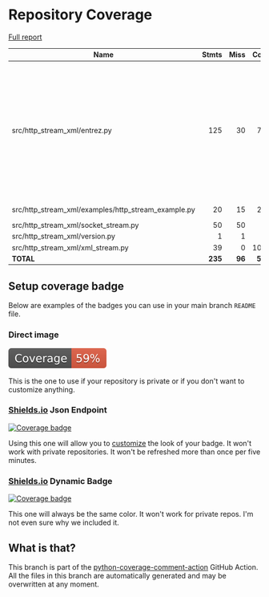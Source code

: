 # Repository Coverage

[Full report](https://htmlpreview.github.io/?https://github.com/andgineer/http-stream-xml/blob/python-coverage-comment-action-data/htmlcov/index.html)

| Name                                                    |    Stmts |     Miss |   Cover |   Missing |
|-------------------------------------------------------- | -------: | -------: | ------: | --------: |
| src/http\_stream\_xml/entrez.py                         |      125 |       30 |     76% |121, 126, 177-184, 186-187, 190-201, 209, 229, 234-235, 237-240, 252-270 |
| src/http\_stream\_xml/examples/http\_stream\_example.py |       20 |       15 |     25% |15-32, 36-37 |
| src/http\_stream\_xml/socket\_stream.py                 |       50 |       50 |      0% |      1-75 |
| src/http\_stream\_xml/version.py                        |        1 |        1 |      0% |         1 |
| src/http\_stream\_xml/xml\_stream.py                    |       39 |        0 |    100% |           |
|                                               **TOTAL** |  **235** |   **96** | **59%** |           |


## Setup coverage badge

Below are examples of the badges you can use in your main branch `README` file.

### Direct image

[![Coverage badge](https://raw.githubusercontent.com/andgineer/http-stream-xml/python-coverage-comment-action-data/badge.svg)](https://htmlpreview.github.io/?https://github.com/andgineer/http-stream-xml/blob/python-coverage-comment-action-data/htmlcov/index.html)

This is the one to use if your repository is private or if you don't want to customize anything.

### [Shields.io](https://shields.io) Json Endpoint

[![Coverage badge](https://img.shields.io/endpoint?url=https://raw.githubusercontent.com/andgineer/http-stream-xml/python-coverage-comment-action-data/endpoint.json)](https://htmlpreview.github.io/?https://github.com/andgineer/http-stream-xml/blob/python-coverage-comment-action-data/htmlcov/index.html)

Using this one will allow you to [customize](https://shields.io/endpoint) the look of your badge.
It won't work with private repositories. It won't be refreshed more than once per five minutes.

### [Shields.io](https://shields.io) Dynamic Badge

[![Coverage badge](https://img.shields.io/badge/dynamic/json?color=brightgreen&label=coverage&query=%24.message&url=https%3A%2F%2Fraw.githubusercontent.com%2Fandgineer%2Fhttp-stream-xml%2Fpython-coverage-comment-action-data%2Fendpoint.json)](https://htmlpreview.github.io/?https://github.com/andgineer/http-stream-xml/blob/python-coverage-comment-action-data/htmlcov/index.html)

This one will always be the same color. It won't work for private repos. I'm not even sure why we included it.

## What is that?

This branch is part of the
[python-coverage-comment-action](https://github.com/marketplace/actions/python-coverage-comment)
GitHub Action. All the files in this branch are automatically generated and may be
overwritten at any moment.
